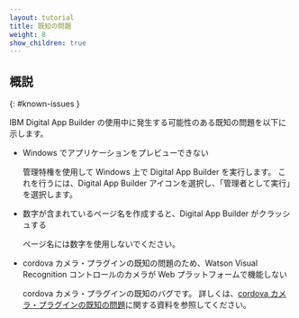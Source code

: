 ```yaml
---
layout: tutorial
title: 既知の問題
weight: 8
show_children: true
---
```

<!-- NLS_CHARSET=UTF-8 -->
## 概説
{: #known-issues }

IBM Digital App Builder の使用中に発生する可能性のある既知の問題を以下に示します。

* Windows でアプリケーションをプレビューできない

    管理特権を使用して Windows 上で Digital App Builder を実行します。 これを行うには、Digital App Builder アイコンを選択し、「管理者として実行」を選択します。 

* 数字が含まれているページ名を作成すると、Digital App Builder がクラッシュする

    ページ名には数字を使用しないでください。

* cordova カメラ・プラグインの既知の問題のため、Watson Visual Recognition コントロールのカメラが Web プラットフォームで機能しない
 
    cordova カメラ・プラグインの既知のバグです。 詳しくは、[cordova カメラ・プラグインの既知の問題](https://github.com/apache/cordova-plugin-camera/issues/399)に関する資料を参照してください。
